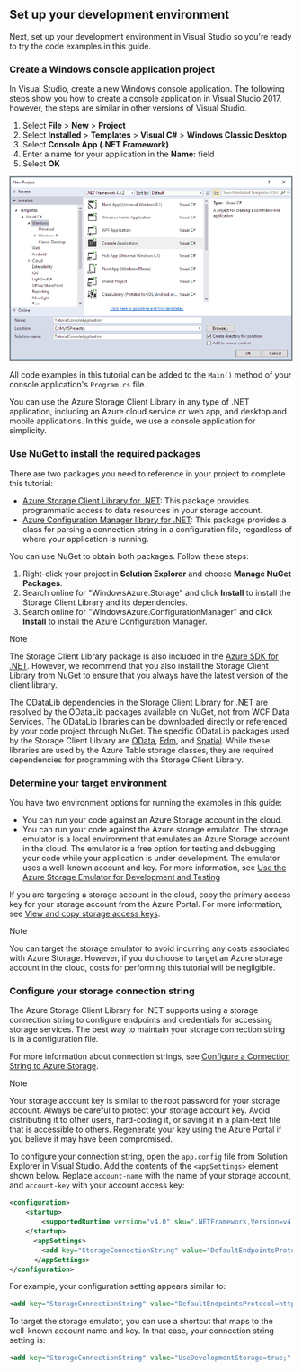 ## Set up your development environment
Next, set up your development environment in Visual Studio so you're ready to try the code examples in this guide.

### Create a Windows console application project
In Visual Studio, create a new Windows console application. The following steps show you how to create a console application in Visual Studio 2017, however, the steps are similar in other versions of Visual Studio.

1. Select **File** > **New** > **Project**
2. Select **Installed** > **Templates** > **Visual C#** > **Windows Classic Desktop**
3. Select **Console App (.NET Framework)**
4. Enter a name for your application in the **Name:** field
5. Select **OK**

![Project creation dialog in Visual Studio](./media/storage-development-environment-include/storage-development-environment-include-1.png)

All code examples in this tutorial can be added to the `Main()` method of your console application's `Program.cs` file.

You can use the Azure Storage Client Library in any type of .NET application, including an Azure cloud service or web app, and desktop and mobile applications. In this guide, we use a console application for simplicity.

### Use NuGet to install the required packages
There are two packages you need to reference in your project to complete this tutorial:

* [Azure Storage Client Library for .NET](https://www.nuget.org/packages/WindowsAzure.Storage/): This package provides programmatic access to data resources in your storage account.
* [Azure Configuration Manager library for .NET](https://www.nuget.org/packages/Microsoft.WindowsAzure.ConfigurationManager/): This package provides a class for parsing a connection string in a configuration file, regardless of where your application is running.

You can use NuGet to obtain both packages. Follow these steps:

1. Right-click your project in **Solution Explorer** and choose **Manage NuGet Packages**.
2. Search online for "WindowsAzure.Storage" and click **Install** to install the Storage Client Library and its dependencies.
3. Search online for "WindowsAzure.ConfigurationManager" and click **Install** to install the Azure Configuration Manager.

>[!NOTE]
> The Storage Client Library package is also included in the [Azure SDK for .NET](/downloads/). However, we recommend that you also install the Storage Client Library from NuGet to ensure that you always have the latest version of the client library.
>
> The ODataLib dependencies in the Storage Client Library for .NET are resolved by the ODataLib packages available on NuGet, not from WCF Data Services. The ODataLib libraries can be downloaded directly or referenced by your code project through NuGet. The specific ODataLib packages used by the Storage Client Library are [OData](http://nuget.org/packages/Microsoft.Data.OData/), [Edm](http://nuget.org/packages/Microsoft.Data.Edm/), and [Spatial](http://nuget.org/packages/System.Spatial/). While these libraries are used by the Azure Table storage classes, they are required dependencies for programming with the Storage Client Library.
> 
> 

### Determine your target environment

You have two environment options for running the examples in this guide:

* You can run your code against an Azure Storage account in the cloud. 
* You can run your code against the Azure storage emulator. The storage emulator is a local environment that emulates an Azure Storage account in the cloud. The emulator is a free option for testing and debugging your code while your application is under development. The emulator uses a well-known account and key. For more information, see [Use the Azure Storage Emulator for Development and Testing](../articles/storage/storage-use-emulator.md)

If you are targeting a storage account in the cloud, copy the primary access key for your storage account from the Azure Portal. For more information, see [View and copy storage access keys](../articles/storage/storage-create-storage-account.md#view-and-copy-storage-access-keys).

> [!NOTE]
> You can target the storage emulator to avoid incurring any costs associated with Azure Storage. However, if you do choose to target an Azure storage account in the cloud, costs for performing this tutorial will be negligible.
> 
> 

### Configure your storage connection string
The Azure Storage Client Library for .NET supports using a storage connection string to configure endpoints and credentials for accessing storage services. The best way to maintain your storage connection string is in a configuration file. 

For more information about connection strings, see [Configure a Connection String to Azure Storage](../articles/storage/storage-configure-connection-string.md).

> [!NOTE]
> Your storage account key is similar to the root password for your storage account. Always be careful to protect your storage account key. Avoid distributing it to other users, hard-coding it, or saving it in a plain-text file that is accessible to others. Regenerate your key using the Azure Portal if you believe it may have been compromised.
> 
> 

To configure your connection string, open the `app.config` file from Solution Explorer in Visual Studio. Add the contents of the `<appSettings>` element shown below. Replace `account-name` with the name of your storage account, and `account-key` with your account access key:

```xml
<configuration>
    <startup> 
        <supportedRuntime version="v4.0" sku=".NETFramework,Version=v4.5.2" />
    </startup>
      <appSettings>
        <add key="StorageConnectionString" value="DefaultEndpointsProtocol=https;AccountName=account-name;AccountKey=account-key;EndpointSuffix=core.chinacloudapi.cn" />
      </appSettings>
</configuration>
```

For example, your configuration setting appears similar to:

```xml
<add key="StorageConnectionString" value="DefaultEndpointsProtocol=https;AccountName=storagesample;AccountKey=GMuzNHjlB3S9itqZJHHCnRkrokLkcSyW7yK9BRbGp0ENePunLPwBgpxV1Z/pVo9zpem/2xSHXkMqTHHLcx8XRA==" />
```

To target the storage emulator, you can use a shortcut that maps to the well-known account name and key. In that case, your connection string setting is:

```xml
<add key="StorageConnectionString" value="UseDevelopmentStorage=true;" />
```